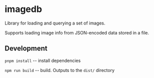 # imagedb

Library for loading and querying a set of images.

Supports loading image info from JSON-encoded data stored in a file.

## Development

`pnpm install` -- install dependencies

`npm run build` -- build. Outputs to the `dist/` directory
